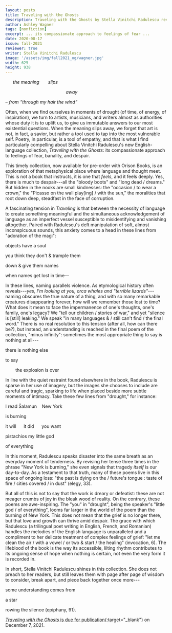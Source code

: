 ```yaml
---
layout: posts
title: Traveling with the Ghosts
description: Traveling with the Ghosts by Stella Vinitchi Radulescu reviewed by Ashley Wagner
author: Ashley Wagner
tags: [nonfiction]
excerpt: ... its compassionate approach to feelings of fear ...
date: 2020-08-17
issue: fall-2021
reviewer: true
writer: Stella Vinitchi Radulescu
image: '/assets/img/fall2021_og/wagner.jpg'
width: 625
height: 938
---
```


<p><em>&nbsp;&nbsp;&nbsp;&nbsp;&nbsp;&nbsp;the meaning&nbsp;&nbsp;&nbsp;&nbsp;&nbsp;&nbsp;&nbsp;slips</em></p>

<p><em>&nbsp;&nbsp;&nbsp;&nbsp;&nbsp;&nbsp;&nbsp;&nbsp;&nbsp;&nbsp;&nbsp;&nbsp;&nbsp;&nbsp;&nbsp;&nbsp;&nbsp;&nbsp;&nbsp;&nbsp;&nbsp;&nbsp;&nbsp;&nbsp;&nbsp;&nbsp;&nbsp;&nbsp;&nbsp;&nbsp;&nbsp;&nbsp;&nbsp;&nbsp;&nbsp;&nbsp;&nbsp;&nbsp;&nbsp;&nbsp;&nbsp;&nbsp;&nbsp;&nbsp;&nbsp;&nbsp;&nbsp;&nbsp;away</em></p>

<p><em>– from “through my hair the wind”</em></p>


Often, when we find ourselves in moments of drought (of time, of energy,
of inspiration), we turn to artists, musicians, and writers almost as
authorities whose duty it is to uplift us, to give us immutable answers
to our most existential questions. When the meaning slips away, we
forget that art is not, in fact, a savior, but rather a tool used to tap
into the most vulnerable self. Poetry, in particular, is a tool of
empathy, and that is what I find particularly compelling about Stella
Vinitchi Radulescu's new English-language collection, *Traveling with
the Ghosts*: its compassionate approach to feelings of fear, banality,
and despair.

This timely collection, now available for pre-order with Orison Books,
is an exploration of that metaphysical place where language and thought
meet. This is not a book that instructs, it is one that *feels*, and it
feels deeply. Yes, there is much to despair---all the "bloody boots" and
"long dead / dreams." But hidden in the nooks are small kindnesses: the
"occasion / to wear a crown," the "Picasso on the wall play\[ing\] /
with the sun," the moralities that root down deep, steadfast in the face
of corruption.

A fascinating tension in *Traveling* is that between the necessity of
language to create something meaningful and the simultaneous
acknowledgement of language as an imperfect vessel susceptible to
misidentifying and vanishing altogether. Paired with Radulescu's deft
manipulation of soft, almost inconspicuous sounds, this anxiety comes to
a head in these lines from "adoration of the magi":

<p class="jahn-indent">objects have a soul</p>

<p class="jahn-indent">you think they don't & trample them</p>

<p class="jahn-indent">down & give them names</p>

<p class="jahn-indent">when names get lost in time&mdash;</p>

In these lines, naming parallels violence. As etymological history often
reveals---*yes, I'm looking at you, orca whales and "terrible
lizards"*---naming obscures the true nature of a thing, and with so many
remarkable creatures disappearing forever, how will we remember those
lost to time? What does it mean to face the impermanence of one's
thoughts, one's family, one's legacy? We "tell our children / stories of
war," and yet "silence is \[still\] leaking." We speak "in many
languages & / still can't find / the final word." There is no real
resolution to this tension (after all, how can there be?), but instead,
an understanding is reached in the final poem of the collection, "minus
infinity": sometimes the most appropriate thing to say is nothing at
all---

<p class="jahn-indent">there is nothing else</p>

<p class="jahn-indent">to say</p>

<p class="jahn-indent">&nbsp;&nbsp;&nbsp;&nbsp;&nbsp;&nbsp;&nbsp;&nbsp;the explosion is over</p>

In line with the quiet restraint found elsewhere in the book, Radulescu
is sparse in her use of imagery, but the images she chooses to include
are careful and tragic, sparking to life when placed beside more subtle
moments of intimacy. Take these few lines from "drought," for instance:

<p class="jahn-indent">I read Šalamun&nbsp;&nbsp;&nbsp;&nbsp;New York</p>

<p class="jahn-indent">is burning</p>

<p class="jahn-indent">it will&nbsp;&nbsp;&nbsp;&nbsp;&nbsp;&nbsp;it did&nbsp;&nbsp;&nbsp;&nbsp;&nbsp;&nbsp;you want</p>

<p class="jahn-indent">pistachios my little god</p>

<p class="jahn-indent">of everything</p>

In this moment, Radulescu speaks disaster into the same breath as an
everyday moment of tenderness. By revising her tense three times in the
phrase "New York is burning," she even signals that tragedy *itself* is
our day-to-day. As a testament to that truth, many of these poems live
in this space of ongoing loss: "the past is dying on the / future's
tongue : taste of fire / cities covered / in dust" (elegy, 33).

But all of this is not to say that the work is dreary or defeatist:
these are not meager crumbs of joy in the bleak wood of reality. On the
contrary, these poems are awe-inspiring. The "you" in "drought", being
the speaker's "little god / of everything", looms far larger in the
world of the poem than the burning of New York. This does not mean that
the grief is no longer there, but that love and growth can thrive amid
despair. The grace with which Radulescu (a trilingual poet writing in
English, French, and Romanian) handles the melodies of the English
language is unparalleled and a compliment to her delicate treatment of
complex feelings of grief: "let me clean the air / with a vowel / or two
& start / the healing" (invocation, 6). The lifeblood of the book is the
way its accessible, lilting rhythm contributes to its ongoing sense of
hope when nothing is certain, not even the very form it is recorded in.

In short, Stella Vinitchi Radulescu shines in this collection. She does
not preach to her readers, but still leaves them with page after page of
wisdom to consider, break apart, and piece back together once more---

<p class="jahn-indent">some understanding comes from</p>

<p class="jahn-indent">a star</p>

<p class="jahn-indent">rowing the silence (epiphany, 91).</p>

[*Traveling with the Ghosts* is due for publication](https://www.orisonbooks.com/product-page/traveling-with-the-ghosts-by-stella-vinitchi-radulescu){:target="_blank"} on December 7, 2021.
